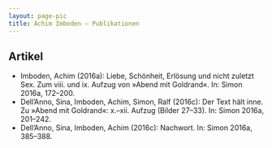 ```yaml
---
layout: page-pic
title: Achim Imboden – Publikationen
---
```


## Artikel

- Imboden, Achim (2016a): Liebe, Schönheit, Erlösung und nicht zuletzt Sex. Zum viii. und ix. Aufzug von »Abend mit Goldrand«. In: Simon 2016a, 172–200.
- Dell’Anno, Sina, Imboden, Achim, Simon, Ralf (2016c): Der Text hält inne. Zu »Abend mit Goldrand«: x.–xii. Aufzug (Bilder 27–33). In: Simon 2016a, 201–242.
- Dell’Anno, Sina, Imboden, Achim (2016c): Nachwort. In: Simon 2016a, 385–388.
